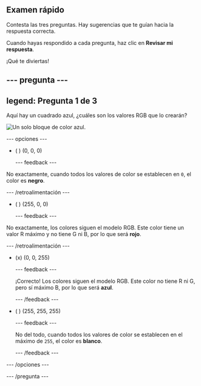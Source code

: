 ## Examen rápido

Contesta las tres preguntas. Hay sugerencias que te guían hacia la respuesta correcta.

Cuando hayas respondido a cada pregunta, haz clic en **Revisar mi respuesta**.

¡Qué te diviertas!

--- pregunta ---
---
legend: Pregunta 1 de 3
---
Aquí hay un cuadrado azul, ¿cuáles son los valores RGB que lo crearán?

![Un solo bloque de color azul.](images/quiz-colour.png)

--- opciones ---

- ( ) (0, 0, 0)

  --- feedback ---

No exactamente, cuando todos los valores de color se establecen en `0`, el color es **negro**.

  --- /retroalimentación ---

- ( ) (255, 0, 0)

  --- feedback ---

No exactamente, los colores siguen el modelo RGB. Este color tiene un valor R máximo y no tiene G ni B, por lo que será **rojo**.

  --- /retroalimentación ---

- (x) (0, 0, 255)

  --- feedback ---

  ¡Correcto! Los colores siguen el modelo RGB. Este color no tiene R ni G, pero sí máximo B, por lo que será **azul**.

  --- /feedback ---

- ( ) (255, 255, 255)

  --- feedback ---

  No del todo, cuando todos los valores de color se establecen en el máximo de `255`, el color es **blanco**.

  --- /feedback ---

--- /opciones ---

--- /pregunta ---
